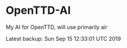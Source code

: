 # OpenTTD-AI
My AI for OpenTTD, will use primarily air

Latest backup: Sun Sep 15 12:33:01 UTC 2019
